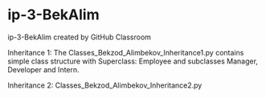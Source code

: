 # ip-3-BekAlim
ip-3-BekAlim created by GitHub Classroom

Inheritance 1:
The Classes_Bekzod_Alimbekov_Inheritance1.py contains simple class structure with Superclass: Employee and subclasses Manager, Developer and Intern.

Inheritance 2:
Classes_Bekzod_Alimbekov_Inheritance2.py